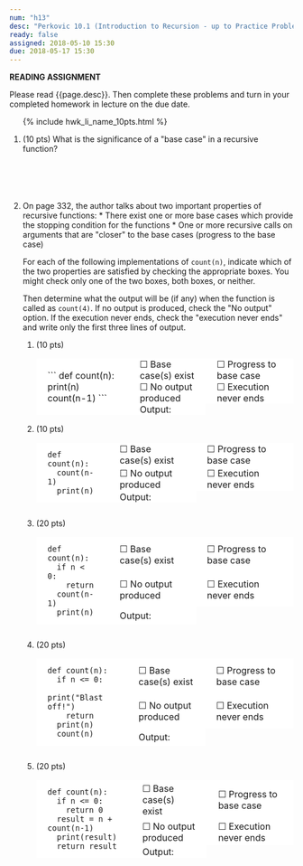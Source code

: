 ```yaml
---
num: "h13"
desc: "Perkovic 10.1 (Introduction to Recursion - up to Practice Problem 10.3)"
ready: false
assigned: 2018-05-10 15:30
due: 2018-05-17 15:30
---
```


<b>READING ASSIGNMENT</b>

Please read {{page.desc}}.  Then complete these problems and turn in your completed homework in lecture on the due date.
<ol>

{% include hwk_li_name_10pts.html %}

<li markdown="1" style="margin-bottom:6em;"> (10 pts) What is the significance of a "base case" in a recursive function?
</li>

<li markdown="1">  On page 332, the author talks about two important properties of recursive functions:
* There exist one or more base cases which provide the stopping condition for the functions
* One or more recursive calls on arguments that are "closer" to the base cases (progress to the base case)

For each of the following implementations of `count(n)`, indicate which of the two properties are satisfied by checking the appropriate boxes.  You might check only one of the two boxes, both boxes, or neither.  

Then determine what  the output will be (if any) when the function is called as `count(4)`. If no output is produced, check the "No output" option. If the execution never ends, check the "execution never ends" and write only the first three lines of output.

<style>
table.fn_ben { border: none }
table.fn_ben * { border: none }
table.fn_ben * td { padding: 0px 20px 0px 20px; background-color: white; }
table.fn_ben * td:first-of-type { padding: 0px 20px 0px 20px; background-color: white; }
</style>

<ol>

<li style="margin-bottom:0em;"> (10 pts) <!-- recursive functions -->

<table class="fn_ben">
<tr>
<td markdown="1" rowspan="4">
```
def count(n):
  print(n)
  count(n-1)
```

</td>
<td>&#9744;&nbsp;Base case(s) exist</td>
<td>&#9744;&nbsp;Progress to base case</td>
</tr>
<tr>
<td>&#9744;&nbsp;No output produced</td>
<td>&#9744;&nbsp;Execution never ends</td>
</tr>
<tr>
<td>Output: </td>
</tr>
</table>



</li>

<div class="pagebreak"></div>



<li style="margin-bottom:2em;"> (10 pts) <!-- one of the function benefit questions -->

<table class="fn_ben" >
<tr>
<td markdown="1" rowspan="4">

```
def count(n):
  count(n-1)
  print(n)

```
</td>
<td>&#9744;&nbsp;Base case(s) exist</td>
<td>&#9744;&nbsp;Progress to base case</td>
</tr>
<tr>
<td>&#9744;&nbsp;No output produced</td>
<td>&#9744;&nbsp;Execution never ends</td>
</tr>
<tr>
<td>Output: </td>
</tr>
</table>

</li> <!-- one of the function benefit questions -->

<li style="margin-bottom:2em;"> (20 pts) <!-- one of the function benefit questions -->

<table class="fn_ben" >
<tr>
<td markdown="1" rowspan="3">

```
def count(n):
  if n < 0:
    return
  count(n-1)
  print(n)

```

</td>
<td>&#9744;&nbsp;Base case(s) exist</td>
<td>&#9744;&nbsp;Progress to base case</td>
</tr>
<tr>
<td>&#9744;&nbsp;No output produced</td>
<td>&#9744;&nbsp;Execution never ends</td>
</tr>
<tr>
<td>Output: </td>
</tr>
</table>

</li>

<li style="margin-bottom:2em;"> (20 pts) <!-- one of the function benefit questions -->

<table class="fn_ben" >
<tr>
<td markdown="1" rowspan="3">

```
def count(n):
  if n <= 0:
    print("Blast off!")
    return
  print(n)
  count(n)
```

</td>
<td>&#9744;&nbsp;Base case(s) exist</td>
<td>&#9744;&nbsp;Progress to base case</td>
</tr>
<tr>
<td>&#9744;&nbsp;No output produced</td>
<td>&#9744;&nbsp;Execution never ends</td>
</tr>
<tr>
<td>Output: </td>
</tr>
</table>

</li>

<li style="margin-bottom:2em;"> (20 pts) <!-- one of the function benefit questions -->

<table class="fn_ben">
<tr>
<td markdown="1" rowspan="3">

```
def count(n):
  if n <= 0:
    return 0
  result = n + count(n-1)
  print(result)
  return result
```

</td>
<td>&#9744;&nbsp;Base case(s) exist</td>
<td>&#9744;&nbsp;Progress to base case</td>
</tr>
<tr>
<td>&#9744;&nbsp;No output produced</td>
<td>&#9744;&nbsp;Execution never ends</td>
</tr>
<tr>
<td>Output: </td>
</tr>
</table>

</li>
</ol>
